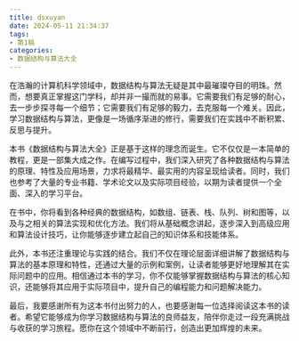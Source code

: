 ```yaml
---
title: dsxuyan
date: 2024-05-11 21:34:37
tags: 
- 第1稿
categories:
- 数据结构与算法大全
---
```


在浩瀚的计算机科学领域中，数据结构与算法无疑是其中最璀璨夺目的明珠。然而，想要真正掌握这门学科，却并非一撮而就的易事。它需要我们有足够的耐心，去一步步探寻每一个细节；它需要我们有足够的毅力，去克服每一个难关。因此，学习数据结构与算法，更像是一场循序渐进的修行，需要我们在实践中不断积累、反思与提升。

本书《数据结构与算法大全》正是基于这样的理念而诞生。它不仅仅是一本简单的教程，更是一部集大成之作。在编写过程中，我们深入研究了各种数据结构与算法的原理、特性及应用场景，力求将最精华、最实用的内容呈现给读者。同时，我们也参考了大量的专业书籍、学术论文以及实际项目经验，以期为读者提供一个全面、深入的学习平台。

在书中，你将看到各种经典的数据结构，如数组、链表、栈、队列、树和图等，以及与之相关的算法实现和优化方法。我们将从基础概念讲起，逐步深入到高级应用和算法设计技巧，让你能够逐步建立起自己的知识体系和技能体系。

此外，本书还注重理论与实践的结合。我们不仅在理论层面详细讲解了数据结构与算法的基本原理和特性，还通过大量的示例和案例，让读者能够更好地理解其在实际问题中的应用。相信通过本书的学习，你不仅能够掌握数据结构与算法的核心知识，还能够将其应用于实际项目中，提升自己的编程能力和问题解决能力。

最后，我要感谢所有为这本书付出努力的人，也要感谢每一位选择阅读这本书的读者。希望它能够成为你学习数据结构与算法的良师益友，陪伴你走过一段充满挑战与收获的学习旅程。愿你在这个领域中不断前行，创造出更加辉煌的未来。
